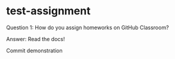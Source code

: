 # test-assignment

Question 1: How do you assign homeworks on GitHub Classroom?

Answer: Read the docs!

Commit demonstration